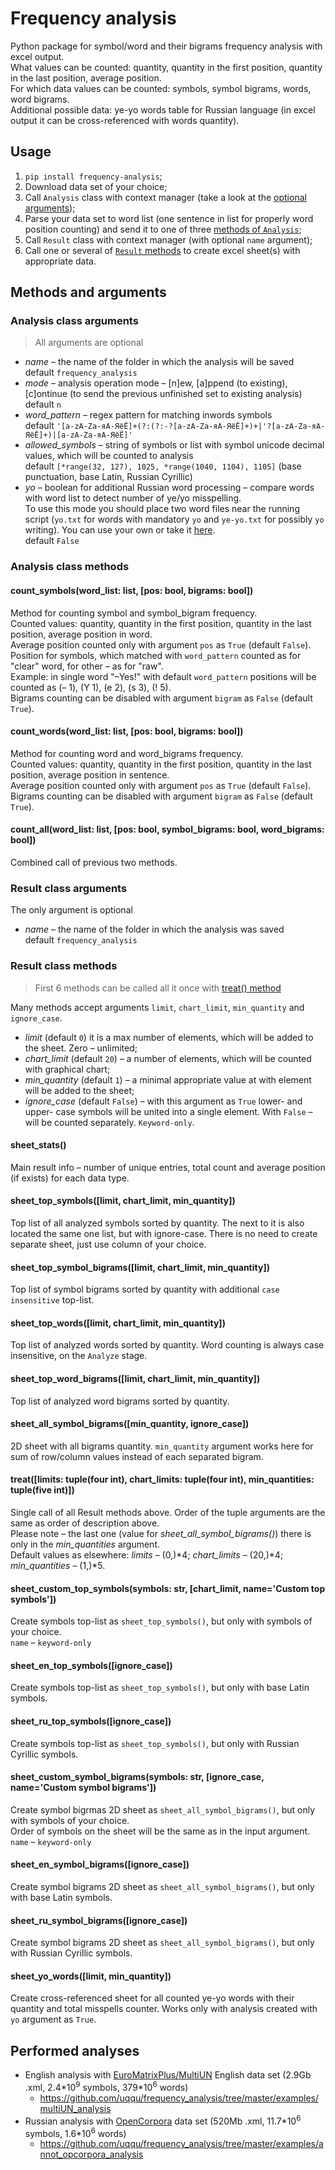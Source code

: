 ﻿# Frequency analysis

Python package for symbol/word and their bigrams frequency analysis with excel output.
<br>What values can be counted: quantity, quantity in the first position, quantity in the last position, average position.
<br>For which data values can be counted: symbols, symbol bigrams, words, word bigrams.
<br>Additional possible data: ye-yo words table for Russian language (in excel output it can be cross-referenced with words quantity).

## Usage

1. <code>pip install frequency-analysis</code>;
2. Download data set of your choice;
3. Call <code>Analysis</code> class with context manager (take a look at the [optional arguments](#analysis-class-arguments));
4. Parse your data set to word list (one sentence in list for properly word position counting) and send it to one of three [methods of <code>Analysis</code>](#analysis-methods);
5. Call <code>Result</code> class with context manager (with optional <code>name</code> argument);
6. Call one or several of [<code>Result</code> methods](#result-methods) to create excel sheet(s) with appropriate data.

## Methods and arguments

### Analysis class arguments

> All arguments are optional

* *name* – the name of the folder in which the analysis will be saved
<br>default <code>frequency_analysis</code>
* *mode* – analysis operation mode – [n]ew, [a]ppend (to existing), [c]ontinue (to send the previous unfinished set to existing analysis)
<br>default <code>n</code>
* *word_pattern* – regex pattern for matching inwords symbols
<br>default <code>'[a-zA-Zа-яА-ЯёЁ]+(?:(?:-?[a-zA-Zа-яА-ЯёЁ]+)+|\'?[a-zA-Zа-яА-ЯёЁ]+)|[a-zA-Zа-яА-ЯёЁ]'</code>
* *allowed_symbols* – string of symbols or list with symbol unicode decimal values, which will be counted to analysis 
<br>default <code>[\*range(32, 127), 1025, \*range(1040, 1104), 1105]</code> (base punctuation, base Latin, Russian Cyrillic)
* *yo* – boolean for additional Russian word processing – compare words with word list to detect number of ye/yo misspelling.
<br>To use this mode you should place two word files near the running script (<code>yo.txt</code> for words with mandatory <code>yo</code> and <code>ye-yo.txt</code> for possibly <code>yo</code> writing). You can use your own or take it [here](https://github.com/uqqu/yo_dict).
<br>default <code>False</code>

### Analysis class methods

#### count_symbols(word_list: list, [pos: bool, bigrams: bool])
Method for counting symbol and symbol_bigram frequency.
<br>Counted values: quantity, quantity in the first position, quantity in the last position, average position in word.
<br>Average position counted only with argument <code>pos</code> as <code>True</code> (default <code>False</code>). 
<br>Position for symbols, which matched with <code>word_pattern</code> counted as for "clear" word, for other – as for "raw".
<br>Example: in single word "–Yes!" with default <code>word_pattern</code> positions will be counted as (– 1), (Y 1), (e 2), (s 3), (! 5).
<br>Bigrams counting can be disabled with argument <code>bigram</code> as <code>False</code> (default <code>True</code>).

#### count_words(word_list: list, [pos: bool, bigrams: bool])
Method for counting word and word_bigrams frequency. 
<br>Counted values: quantity, quantity in the first position, quantity in the last position, average position in sentence.
<br>Average position counted only with argument <code>pos</code> as <code>True</code> (default <code>False</code>). 
<br>Bigrams counting can be disabled with argument <code>bigram</code> as <code>False</code> (default <code>True</code>).

#### count_all(word_list: list, [pos: bool, symbol_bigrams: bool, word_bigrams: bool])
Combined call of previous two methods.

### Result class arguments

The only argument is optional
* *name* – the name of the folder in which the analysis was saved
<br>default <code>frequency_analysis</code>

### Result class methods

> First 6 methods can be called all it once with <a href="#treatlimits-tuplefour-int-min_quantities-tuplefive-int-chart_limits-tuplefour-int">treat() method</a>

Many methods accept arguments <code>limit</code>, <code>chart_limit</code>, <code>min_quantity</code> and <code>ignore_case</code>.
* *limit* (default <code>0</code>) it is a max number of elements, which will be added to the sheet. Zero – unlimited;
* *chart_limit* (default <code>20</code>) – a number of elements, which will be counted with graphical chart;
* *min_quantity* (default <code>1</code>) – a minimal appropriate value at with element will be added to the sheet;
* *ignore_case* (default <code>False</code>) – with this argument as <code>True</code> lower- and upper- case symbols will be united into a single element. With <code>False</code> – will be counted separately. <code>Keyword-only</code>.

#### sheet_stats()
Main result info – number of unique entries, total count and average position (if exists) for each data type.

#### sheet_top_symbols([limit, chart_limit, min_quantity])
Top list of all analyzed symbols sorted by quantity. The next to it is also located the same one list, but with ignore-case. There is no need to create separate sheet, just use column of your choice.

#### sheet_top_symbol_bigrams([limit, chart_limit, min_quantity])
Top list of symbol bigrams sorted by quantity with additional <code>case insensitive</code> top-list.

#### sheet_top_words([limit, chart_limit, min_quantity])
Top list of analyzed words sorted by quantity. Word counting is always case insensitive, on the <code>Analyze</code> stage.

#### sheet_top_word_bigrams([limit, chart_limit, min_quantity])
Top list of analyzed word bigrams sorted by quantity.

#### sheet_all_symbol_bigrams([min_quantity, ignore_case])
2D sheet with all bigrams quantity. <code>min_quantity</code> argument works here for sum of row/column values instead of each separated bigram.

#### treat([limits: tuple(four int), chart_limits: tuple(four int), min_quantities: tuple(five int)])
Single call of all Result methods above. Order of the tuple arguments are the same as order of description above.
<br>Please note – the last one (value for *sheet_all_symbol_bigrams()*) there is only in the *min_quantities* argument.
<br>Default values as elsewhere: *limits* – (0,)\*4; *chart_limits* – (20,)\*4; *min_quantities* – (1,)\*5.

#### sheet_custom_top_symbols(symbols: str, [chart_limit, name='Custom top symbols'])
Create symbols top-list as <code>sheet_top_symbols()</code>, but only with symbols of your choice.
<br><code>name</code> – <code>keyword-only</code>

#### sheet_en_top_symbols([ignore_case])
Create symbols top-list as <code>sheet_top_symbols()</code>, but only with base Latin symbols.

#### sheet_ru_top_symbols([ignore_case])
Create symbols top-list as <code>sheet_top_symbols()</code>, but only with Russian Cyrillic symbols.

#### sheet_custom_symbol_bigrams(symbols: str, [ignore_case, name='Custom symbol bigrams'])
Create symbol bigrmas 2D sheet as <code>sheet_all_symbol_bigrams()</code>, but only with symbols of your choice.
<br>Order of symbols on the sheet will be the same as in the input argument.
<br><code>name</code> – <code>keyword-only</code>

#### sheet_en_symbol_bigrams([ignore_case])
Create symbol bigrams 2D sheet as <code>sheet_all_symbol_bigrams()</code>, but only with base Latin symbols.

#### sheet_ru_symbol_bigrams([ignore_case])
Create symbol bigrams 2D sheet as <code>sheet_all_symbol_bigrams()</code>, but only with Russian Cyrillic symbols.

#### sheet_yo_words([limit, min_quantity])
Create cross-referenced sheet for all counted ye-yo words with their quantity and total misspells counter. Works only with analysis created with <code>yo</code> argument as <code>True</code>.

## Performed analyses

* English analysis with [EuroMatrixPlus/MultiUN](http://www.euromatrixplus.net/multi-un/) English data set (2.9Gb .xml, 2.4\*10<sup>9</sup> symbols, 379\*10<sup>6</sup> words)
	* https://github.com/uqqu/frequency_analysis/tree/master/examples/multiUN_analysis
* Russian analysis with [OpenCorpora](http://opencorpora.org/) data set (520Mb .xml, 11.7\*10<sup>6</sup> symbols, 1.6\*10<sup>6</sup> words)
	* https://github.com/uqqu/frequency_analysis/tree/master/examples/annot_opcorpora_analysis
